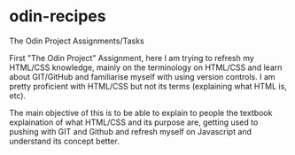 # odin-recipes
The Odin Project Assignments/Tasks

First "The Odin Project" Assignment, here I am trying to refresh my HTML/CSS knowledge, mainly on the terminology on HTML/CSS and learn about GIT/GitHub and familiarise myself with using version controls. I am pretty proficient with HTML/CSS but not its terms (explaining what HTML is, etc). 

The main objective of this is to be able to explain to people the textbook explaination of what HTML/CSS and its purpose are, getting used to pushing with GIT and Github and refresh myself on Javascript and understand its concept better.